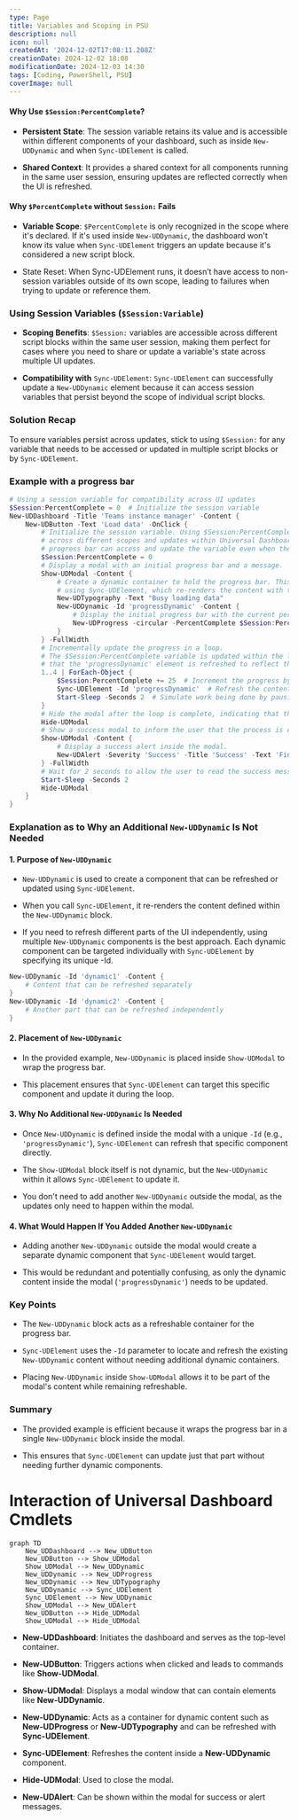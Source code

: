 ```yaml
---
type: Page
title: Variables and Scoping in PSU
description: null
icon: null
createdAt: '2024-12-02T17:08:11.208Z'
creationDate: 2024-12-02 18:08
modificationDate: 2024-12-03 14:30
tags: [Coding, PowerShell, PSU]
coverImage: null
---
```




#### Why Use `$Session:PercentComplete`?

- **Persistent State**: The session variable retains its value and is accessible within different components of your dashboard, such as inside `New-UDDynamic` and when `Sync-UDElement` is called.

- **Shared Context**: It provides a shared context for all components running in the same user session, ensuring updates are reflected correctly when the UI is refreshed.

#### Why `$PercentComplete` without `Session:` Fails

- **Variable Scope**: `$PercentComplete` is only recognized in the scope where it's declared. If it's used inside `New-UDDynamic`, the dashboard won't know its value when `Sync-UDElement` triggers an update because it's considered a new script block.

- State Reset: When Sync-UDElement runs, it doesn’t have access to non-session variables outside of its own scope, leading to failures when trying to update or reference them.

### Using Session Variables (`$Session:Variable`)

- **Scoping Benefits**: `$Session:` variables are accessible across different script blocks within the same user session, making them perfect for cases where you need to share or update a variable's state across multiple UI updates.

- **Compatibility with** `Sync-UDElement`: `Sync-UDElement` can successfully update a `New-UDDynamic` element because it can access session variables that persist beyond the scope of individual script blocks.

### Solution Recap

To ensure variables persist across updates, stick to using `$Session:` for any variable that needs to be accessed or updated in multiple script blocks or by `Sync-UDElement`.

### Example with a progress bar

```powershell
# Using a session variable for compatibility across UI updates
$Session:PercentComplete = 0  # Initialize the session variable
New-UDDashboard -Title 'Teams instance manager' -Content {
    New-UDButton -Text 'Load data' -OnClick {
        # Initialize the session variable. Using $Session:PercentComplete allows the variable to persist
        # across different scopes and updates within Universal Dashboard. This ensures that the
        # progress bar can access and update the variable even when the UI is refreshed.
        $Session:PercentComplete = 0
        # Display a modal with an initial progress bar and a message.
        Show-UDModal -Content {
            # Create a dynamic container to hold the progress bar. This container will be updated later
            # using Sync-UDElement, which re-renders the content with the current value of $Session:PercentComplete.
            New-UDTypography -Text "Busy loading data"
            New-UDDynamic -Id 'progressDynamic' -Content {
                # Display the initial progress bar with the current percent complete.
                New-UDProgress -circular -PercentComplete $Session:PercentComplete
            }
        } -FullWidth
        # Incrementally update the progress in a loop.
        # The $Session:PercentComplete variable is updated within the loop, and Sync-UDElement ensures
        # that the 'progressDynamic' element is refreshed to reflect the new value.
        1..4 | ForEach-Object {
            $Session:PercentComplete += 25  # Increment the progress by 25%
            Sync-UDElement -Id 'progressDynamic'  # Refresh the content of 'progressDynamic' with the updated value
            Start-Sleep -Seconds 2  # Simulate work being done by pausing for 2 seconds
        }
        # Hide the modal after the loop is complete, indicating that the data loading process is finished.
        Hide-UDModal
        # Show a success modal to inform the user that the process is complete.
        Show-UDModal -Content {
            # Display a success alert inside the modal.
            New-UDAlert -Severity 'Success' -Title 'Success' -Text 'Finished loading data' -Id 'alert5'
        } -FullWidth
        # Wait for 2 seconds to allow the user to read the success message, then hide the modal.
        Start-Sleep -Seconds 2
        Hide-UDModal
    }
}
```

### Explanation as to Why an Additional `New-UDDynamic` Is Not Needed

#### 1. **Purpose of** `New-UDDynamic`

- `New-UDDynamic` is used to create a component that can be refreshed or updated using `Sync-UDElement`.

- When you call `Sync-UDElement`, it re-renders the content defined within the `New-UDDynamic` block.

- If you need to refresh different parts of the UI independently, using multiple `New-UDDynamic` components is the best approach.
Each dynamic component can be targeted individually with `Sync-UDElement` by specifying its unique -Id.

```powershell
New-UDDynamic -Id 'dynamic1' -Content {
    # Content that can be refreshed separately
}
New-UDDynamic -Id 'dynamic2' -Content {
    # Another part that can be refreshed independently
}
```

#### 2. **Placement of** `New-UDDynamic`

- In the provided example, `New-UDDynamic` is placed inside `Show-UDModal` to wrap the progress bar.

- This placement ensures that `Sync-UDElement` can target this specific component and update it during the loop.

#### 3. **Why No Additional** `New-UDDynamic` **Is Needed**

- Once `New-UDDynamic` is defined inside the modal with a unique `-Id` (e.g., `'progressDynamic'`), `Sync-UDElement` can refresh that specific component directly.

- The `Show-UDModal` block itself is not dynamic, but the `New-UDDynamic` within it allows `Sync-UDElement` to update it.

- You don't need to add another `New-UDDynamic` outside the modal, as the updates only need to happen within the modal.

#### 4. **What Would Happen If You Added Another** `New-UDDynamic`

- Adding another `New-UDDynamic` outside the modal would create a separate dynamic component that `Sync-UDElement` would target.

- This would be redundant and potentially confusing, as only the dynamic content inside the modal (`'progressDynamic'`) needs to be updated.

### Key Points

- The `New-UDDynamic` block acts as a refreshable container for the progress bar.

- `Sync-UDElement` uses the `-Id` parameter to locate and refresh the existing `New-UDDynamic` content without needing additional dynamic containers.

- Placing `New-UDDynamic` inside `Show-UDModal` allows it to be part of the modal's content while remaining refreshable.

### Summary

- The provided example is efficient because it wraps the progress bar in a single `New-UDDynamic` block inside the modal.

- This ensures that `Sync-UDElement` can update just that part without needing further dynamic components.

# Interaction of Universal Dashboard Cmdlets

```mermaid
graph TD
    New_UDDashboard --> New_UDButton
    New_UDButton --> Show_UDModal
    Show_UDModal --> New_UDDynamic
    New_UDDynamic --> New_UDProgress
    New_UDDynamic --> New_UDTypography
    New_UDDynamic --> Sync_UDElement
    Sync_UDElement --> New_UDDynamic
    Show_UDModal --> New_UDAlert
    New_UDButton --> Hide_UDModal
    Show_UDModal --> Hide_UDModal
```

- **New-UDDashboard**: Initiates the dashboard and serves as the top-level container.

- **New-UDButton**: Triggers actions when clicked and leads to commands like **Show-UDModal**.

- **Show-UDModal**: Displays a modal window that can contain elements like **New-UDDynamic**.

- **New-UDDynamic**: Acts as a container for dynamic content such as **New-UDProgress** or **New-UDTypography** and can be refreshed with **Sync-UDElement**.

- **Sync-UDElement**: Refreshes the content inside a **New-UDDynamic** component.

- **Hide-UDModal**: Used to close the modal.

- **New-UDAlert**: Can be shown within the modal for success or alert messages.


